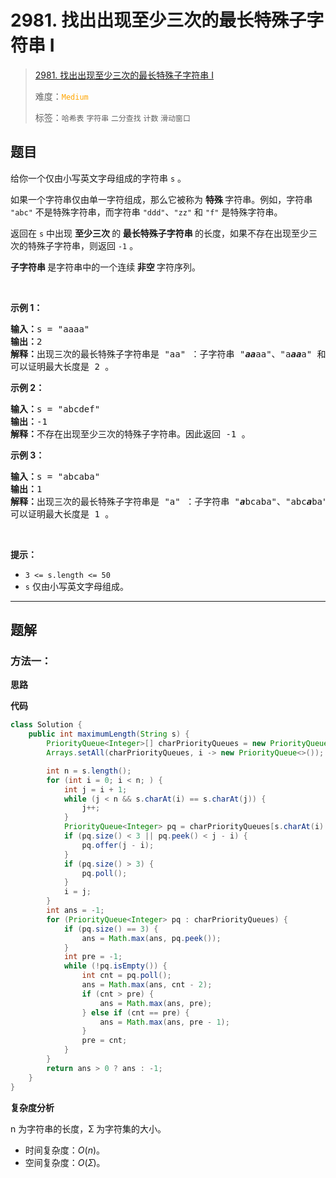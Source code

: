 # 2981. 找出出现至少三次的最长特殊子字符串 I

> [2981. 找出出现至少三次的最长特殊子字符串 I](https://leetcode.cn/problems/find-longest-special-substring-that-occurs-thrice-i/)
>
> 难度：<font color=orange>`Medium`</font>
>
> 标签：`哈希表` `字符串` `二分查找` `计数` `滑动窗口`

## 题目

<p>给你一个仅由小写英文字母组成的字符串 <code>s</code> 。</p>

<p>如果一个字符串仅由单一字符组成，那么它被称为 <strong>特殊 </strong>字符串。例如，字符串 <code>"abc"</code> 不是特殊字符串，而字符串 <code>"ddd"</code>、<code>"zz"</code> 和 <code>"f"</code> 是特殊字符串。</p>

<p>返回在 <code>s</code> 中出现 <strong>至少三次 </strong>的<strong> 最长特殊子字符串 </strong>的长度，如果不存在出现至少三次的特殊子字符串，则返回 <code>-1</code> 。</p>

<p><strong>子字符串 </strong>是字符串中的一个连续<strong> 非空 </strong>字符序列。</p>

<p>&nbsp;</p>

<p><strong class="example">示例 1：</strong></p>

<pre>
<strong>输入：</strong>s = "aaaa"
<strong>输出：</strong>2
<strong>解释：</strong>出现三次的最长特殊子字符串是 "aa" ：子字符串 "<em><strong>aa</strong></em>aa"、"a<em><strong>aa</strong></em>a" 和 "aa<em><strong>aa</strong></em>"。
可以证明最大长度是 2 。
</pre>

<p><strong class="example">示例 2：</strong></p>

<pre>
<strong>输入：</strong>s = "abcdef"
<strong>输出：</strong>-1
<strong>解释：</strong>不存在出现至少三次的特殊子字符串。因此返回 -1 。
</pre>

<p><strong class="example">示例 3：</strong></p>

<pre>
<strong>输入：</strong>s = "abcaba"
<strong>输出：</strong>1
<strong>解释：</strong>出现三次的最长特殊子字符串是 "a" ：子字符串 "<em><strong>a</strong></em>bcaba"、"abc<em><strong>a</strong></em>ba" 和 "abcab<em><strong>a</strong></em>"。
可以证明最大长度是 1 。
</pre>

<p>&nbsp;</p>

<p><strong>提示：</strong></p>

<ul>
	<li><code>3 &lt;= s.length &lt;= 50</code></li>
	<li><code>s</code> 仅由小写英文字母组成。</li>
</ul>


--------------------

## 题解

### 方法一：

**思路**



**代码**

```java
class Solution {
    public int maximumLength(String s) {
        PriorityQueue<Integer>[] charPriorityQueues = new PriorityQueue[26];
        Arrays.setAll(charPriorityQueues, i -> new PriorityQueue<>());

        int n = s.length();
        for (int i = 0; i < n; ) {
            int j = i + 1;
            while (j < n && s.charAt(i) == s.charAt(j)) {
                j++;
            }
            PriorityQueue<Integer> pq = charPriorityQueues[s.charAt(i) - 'a'];
            if (pq.size() < 3 || pq.peek() < j - i) {
                pq.offer(j - i);
            }
            if (pq.size() > 3) {
                pq.poll();
            }
            i = j;
        }
        int ans = -1;
        for (PriorityQueue<Integer> pq : charPriorityQueues) {
            if (pq.size() == 3) {
                ans = Math.max(ans, pq.peek());
            }
            int pre = -1;
            while (!pq.isEmpty()) {
                int cnt = pq.poll();
                ans = Math.max(ans, cnt - 2);
                if (cnt > pre) {
                    ans = Math.max(ans, pre);
                } else if (cnt == pre) {
                    ans = Math.max(ans, pre - 1);
                }
                pre = cnt;
            }
        }
        return ans > 0 ? ans : -1;
    }
}
```

**复杂度分析**

n 为字符串的长度，Ʃ 为字符集的大小。

- 时间复杂度：$O(n)$。
- 空间复杂度：$O(Ʃ)$。
